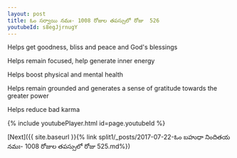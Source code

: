 ```yaml
---
layout: post
title: ఓం సర్వాయి నమః- 1008 రోజుల తపస్సులో రోజు  526
youtubeId: s8egJjrnugY
---
```

 
 
Helps get goodness, bliss and peace and God's blessings
 
Helps remain focused, help generate inner energy 
 
Helps boost physical and mental health 
 
Helps remain grounded and generates a sense of gratitude towards the greater power 
 
Helps reduce bad karma
 
 
 
 


{% include youtubePlayer.html id=page.youtubeId %}
 
[Next]({{ site.baseurl }}{% link  split1/_posts/2017-07-22-ఓం బహుధా నిందితయ నమః- 1008 రోజుల తపస్సులో రోజు  525.md%})
 

